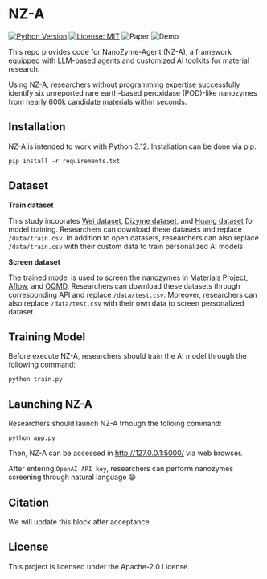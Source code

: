# NZ-A

[![Python Version](https://img.shields.io/badge/python-3.12-orange)](https://www.python.org/)
[![License: MIT](https://img.shields.io/badge/License-Apache--2.0-blue)](https://opensource.org/licenses/Apache-2.0)
![Paper](https://img.shields.io/badge/Paper-green)
![Demo](https://img.shields.io/badge/Demo-red)

This repo provides code for NanoZyme-Agent (NZ-A), a framework equipped with LLM-based agents and customized AI toolkits for material research. 

Using NZ-A, researchers without programming expertise successfully identify six unreported rare earth-based peroxidase (POD)-like nanozymes from nearly 600k candidate materials within seconds. 

## Installation

NZ-A is intended to work with Python 3.12. Installation can be done via pip:

```
pip install -r requirements.txt
```

## Dataset

**Train dataset**

This study incoprates [Wei dataset](http://nanozymes.net), [Dizyme dataset](https://dizyme.aicidlab.itmo.ru/), and [Huang dataset](https://advanced.onlinelibrary.wiley.com/doi/10.1002/adma.202201736) for model training. Researchers can download these datasets and replace `/data/train.csv`. In addition to open datasets, researchers can also replace `/data/train.csv` with their custom data to train personalized AI models.

**Screen dataset**

The trained model is used to screen the nanozymes in [Materials Project](https://next-gen.materialsproject.org/), [Aflow](https://aflowlib.org/), and [OQMD](https://oqmd.org/). Researchers can download these datasets through corresponding API and replace `/data/test.csv`. Moreover, researchers can also replace `/data/test.csv` with their own data to screen personalized dataset.

## Training Model
Before execute NZ-A, researchers should train the AI model through the following command:

```
python train.py
```

## Launching NZ-A
Researchers should launch NZ-A trhough the folloing command:
```
python app.py
```
Then, NZ-A can be accessed in http://127.0.0.1:5000/ via web browser.

After entering `OpenAI API key`, researchers can perform nanozymes screening through natural language :grin:

## Citation
We will update this block after acceptance. 

## License
This project is licensed under the Apache-2.0 License.
